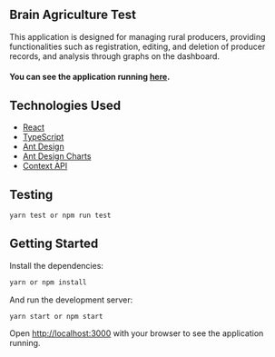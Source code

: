 ## Brain Agriculture Test

This application is designed for managing rural producers, providing functionalities such as registration, editing, and deletion of producer records, and analysis through graphs on the dashboard.

#### You can see the application running [here](https://brain-agriculture-test.vercel.app/).

## Technologies Used

- [React](https://react.dev/)
- [TypeScript](https://www.typescriptlang.org/)
- [Ant Design](https://ant.design/)
- [Ant Design Charts](https://charts.ant.design/)
- [Context API](https://pt-br.reactjs.org/docs/context.html)

## Testing


```bash
yarn test or npm run test
```

## Getting Started

Install the dependencies:

```bash
yarn or npm install
```

And run the development server:

```bash
yarn start or npm start
```

Open [http://localhost:3000](http://localhost:3000) with your browser to see the application running.


